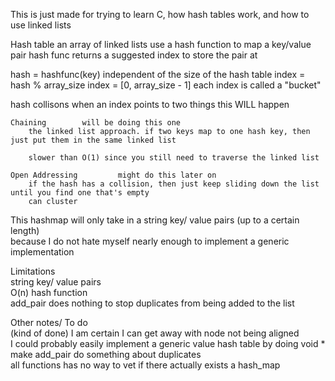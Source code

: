 This is just made for trying to learn C, how hash tables work, and how to use linked lists

Hash table
    an array of linked lists
    use a hash function to map a key/value pair
    hash func returns a suggested index to store the pair at

hash = hashfunc(key)            independent of the size of the hash table
index = hash % array_size       index = [0, array_size - 1]
    each index is called a "bucket"

hash collisons
    when an index points to two things
    this WILL happen

    Chaining        will be doing this one
        the linked list approach. if two keys map to one hash key, then just put them in the same linked list

        slower than O(1) since you still need to traverse the linked list

    Open Addressing         might do this later on
        if the hash has a collision, then just keep sliding down the list until you find one that's empty
        can cluster


This hashmap will only take in a string key/ value pairs (up to a certain length)  
because I do not hate myself nearly enough to implement a generic implementation  

Limitations  
string key/ value pairs  
O(n) hash function  
add_pair does nothing to stop duplicates from being added to the list  

Other notes/ To do  
(kind of done) I am certain I can get away with node not being aligned  
I could probably easily implement a generic value hash table by doing void *  
make add_pair do something about duplicates  
all functions has no way to vet if there actually exists a hash_map  



